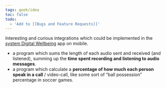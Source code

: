 ```yaml
---
tags: geek/idea
toc: false
todo:
  - 'Add to [[Bugs and Feature Requests]]'
---
```

Interesting and curious integrations which could be implemented in the [system Digital Wellbeing](https://www.android.com/digital-wellbeing/ "Android Digital Wellbeing") app on mobile.

- a program which sums the length of each audio sent and received (and listened), summing up the **time spent recording and listening to audio messages**.
- a program which calculate a **percentage of how much each person speak in a call** / video-call, like some sort of “ball possession” percentage in soccer games.